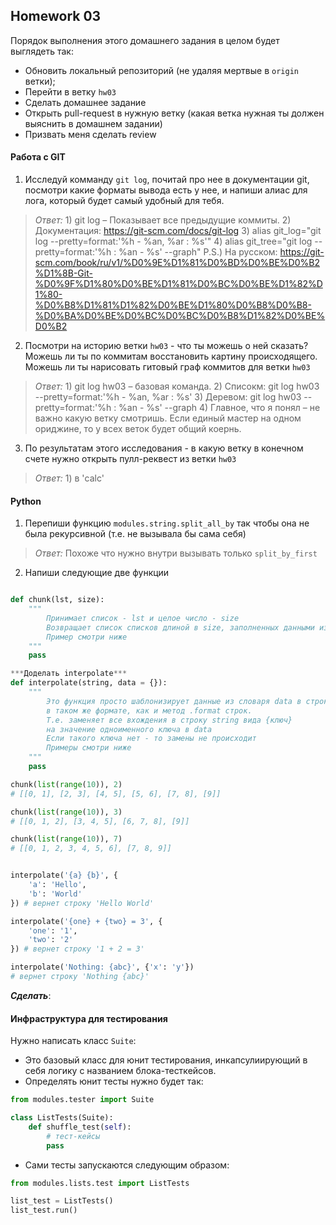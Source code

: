 ## Homework 03

Порядок выполнения этого домашнего задания в целом будет выглядеть так:
 - Обновить локальный репозиторий (не удаляя мертвые в `origin` ветки);
 - Перейти в ветку `hw03`
 - Сделать домашнее задание
 - Открыть pull-request в нужную ветку (какая ветка нужная ты должен выяснить в домашнем задании)
 - Призвать меня сделать review

#### Работа с GIT

 1. Исследуй комманду `git log`, почитай про нее в документации git, посмотри какие форматы вывода есть у нее, и напиши алиас для лога, который будет самый удобный для тебя.
 >_Ответ:_ 1) git log – Показывает все предыдущие коммиты. 2) Документация: https://git-scm.com/docs/git-log 3) alias git_log="git log --pretty=format:'%h - %an, %ar : %s'" 4) alias git_tree="git log --pretty=format:'%h : %an - %s' --graph" P.S.) На русском: https://git-scm.com/book/ru/v1/%D0%9E%D1%81%D0%BD%D0%BE%D0%B2%D1%8B-Git-%D0%9F%D1%80%D0%BE%D1%81%D0%BC%D0%BE%D1%82%D1%80-%D0%B8%D1%81%D1%82%D0%BE%D1%80%D0%B8%D0%B8-%D0%BA%D0%BE%D0%BC%D0%BC%D0%B8%D1%82%D0%BE%D0%B2


 2. Посмотри на историю ветки `hw03` - что ты можешь о ней сказать? Можешь ли ты по коммитам восстановить картину происходящего. Можешь ли ты нарисовать гитовый граф коммитов для ветки `hw03`

 >_Ответ:_ 1) git log hw03 – базовая команда. 2) Списокм: git log hw03 --pretty=format:'%h - %an, %ar : %s' 3) Деревом: git log hw03 --pretty=format:'%h : %an - %s' --graph 4) Главное, что я понял – не важно какую ветку смотришь. Если единый мастер на одном ориджине, то у всех веток будет общий коернь.

 3. По результатам этого исследования - в какую ветку в конечном счете нужно открыть пулл-реквест из ветки `hw03`
 >_Ответ:_ 1) в 'calc'


#### Python

 1. Перепиши функцию `modules.string.split_all_by` так чтобы она не была рекурсивной (т.е. не вызывала бы сама себя)
 >_Ответ:_ Похоже что нужно внутри вызывать только `split_by_first`

 2. Напиши следующие две функции

```python

def chunk(lst, size):
    """ 
        Принимает список - lst и целое число - size
        Возвращает список списков длиной в size, заполненных данными из списка lst
        Пример смотри ниже
    """
    pass

***Доделать interpolate***
def interpolate(string, data = {}):
    """
        Это функция просто шаблонизирует данные из словаря data в строку string
        в таком же формате, как и метод .format строк. 
        Т.е. заменяет все вхождения в строку string вида {ключ}
        на значение одноименного ключа в data
        Если такого ключа нет - то замены не происходит
        Примеры смотри ниже
    """
    pass

chunk(list(range(10)), 2)
# [[0, 1], [2, 3], [4, 5], [5, 6], [7, 8], [9]]

chunk(list(range(10)), 3)
# [[0, 1, 2], [3, 4, 5], [6, 7, 8], [9]]

chunk(list(range(10)), 7)
# [[0, 1, 2, 3, 4, 5, 6], [7, 8, 9]]


interpolate('{a} {b}', {
    'a': 'Hello',
    'b': 'World'
}) # вернет строку 'Hello World'

interpolate('{one} + {two} = 3', {
    'one': '1',
    'two': '2'
}) # вернет строку '1 + 2 = 3'

interpolate('Nothing: {abc}', {'x': 'y'})
# вернет строку 'Nothing {abc}'
```

***Сделать***:
#### Инфраструктура для тестирования

Нужно написать класс `Suite`:
 - Это базовый класс для юнит тестирования, инкапсулиирующий в себя логику с названием блока-тесткейсов.
 - Определять юнит тесты нужно будет так: 

```python
from modules.tester import Suite

class ListTests(Suite):
    def shuffle_test(self):
        # тест-кейсы
        pass
```

 - Сами тесты запускаются следующим образом:
```python
from modules.lists.test import ListTests

list_test = ListTests()
list_test.run()
```
